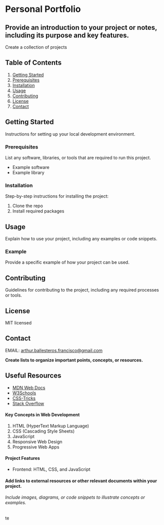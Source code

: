 # Personal Portfolio

## Provide an introduction to your project or notes, including its purpose and key features.

Create a collection of projects
## Table of Contents

1. [Getting Started](#getting-started)
2. [Prerequisites](#prerequisites)
3. [Installation](#installation)
4. [Usage](#usage)
5. [Contributing](#contributing)
6. [License](#license)
7. [Contact](#contact)
## Getting Started

Instructions for setting up your local development environment.

### Prerequisites

List any software, libraries, or tools that are required to run this project.

- Example software
- Example library

### Installation

Step-by-step instructions for installing the project:

1. Clone the repo
2. Install required packages

## Usage

Explain how to use your project, including any examples or code snippets.

### Example

Provide a specific example of how your project can be used.

## Contributing

Guidelines for contributing to the project, including any required processes or tools.

## License

MIT licensed
## Contact
EMAIL: arthur.ballesteros.francisco@gmail.com

**Create lists to organize important points, concepts, or resources.**

## Useful Resources

- [MDN Web Docs](https://developer.mozilla.org/)
- [W3Schools](https://www.w3schools.com/)
- [CSS-Tricks](https://css-tricks.com/)
- [Stack Overflow](https://stackoverflow.com/)
#### Key Concepts in Web Development

1. HTML (HyperText Markup Language)
2. CSS (Cascading Style Sheets)
3. JavaScript
4. Responsive Web Design
5. Progressive Web Apps
#### Project Features

- Frontend: HTML, CSS, and JavaScript

#### Add links to external resources or other relevant documents within your project.

###### Include images, diagrams, or code snippets to illustrate concepts or examples.
te
